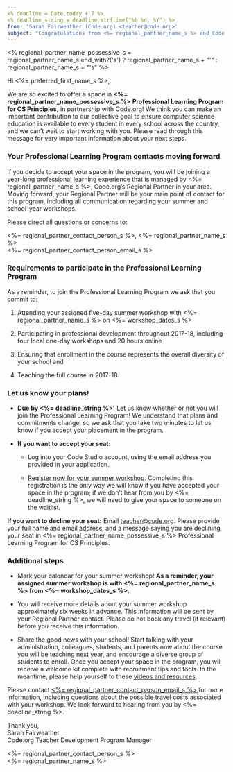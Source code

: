 ```yaml
---
<% deadline = Date.today + 7 %>
<% deadline_string = deadline.strftime("%b %d, %Y") %>
from: 'Sarah Fairweather (Code.org) <teacher@code.org>'  
subject: "Congratulations from <%= regional_partner_name_s %> and Code.org! Respond by <%= deadline_string %>"
---
```

<% regional_partner_name_possessive_s = regional_partner_name_s.end_with?('s') ? regional_partner_name_s + "'" : regional_partner_name_s + "'s" %>

Hi <%= preferred_first_name_s %>,

We are so excited to offer a space in **<%= regional_partner_name_possessive_s %> Professional Learning Program for CS Principles,** in partnership with Code.org! We think you can make an important contribution to our collective goal to ensure computer science education is available to every student in every school across the country, and we can’t wait to start working with you. Please read through this message for very important information about your next steps.

<h3>Your Professional Learning Program contacts moving forward</h3>

If you decide to accept your space in the program, you will be joining a year-long professional learning experience that is managed by <%= regional_partner_name_s %>, Code.org’s Regional Partner in your area. Moving forward, your Regional Partner will be your main point of contact for this program, including all communication regarding your summer and school-year workshops.
 
Please direct all questions or concerns to:

<%= regional_partner_contact_person_s %>, <%= regional_partner_name_s %>  
<%= regional_partner_contact_person_email_s %>

<h3>Requirements to participate in the Professional Learning Program</h3>

As a reminder, to join the Professional Learning Program we ask that you commit to:

 1. Attending your assigned five-day summer workshop with <%= regional_partner_name_s %> on <%= workshop_dates_s %>

 2. Participating in professional development throughout 2017-18, including four local one-day workshops and 20 hours online

 3. Ensuring that enrollment in the course represents the overall diversity of your school and

 4. Teaching the full course in 2017-18.

<h3>Let us know your plans!</h3>

* **Due by <%= deadline_string %>:** Let us know whether or not you will join the Professional Learning Program! We understand that plans and commitments change, so we ask that you take two minutes to let us know if you accept your placement in the program.

*  **If you want to accept your seat:**  

    * Log into your Code Studio account, using the email address you provided in your application.

    * [Register now for your summer workshop](<%= workshop_registration_url_s %>). Completing this registration is the only way we will know if you have accepted your space in the program; if we don’t hear from you by <%= deadline_string %>, we will need to give your space to someone on the waitlist.

  **If you want to decline your seat:** Email [teacher@code.org](mailto:teacher@code.org). Please provide your full name and email address, and a message saying you are declining your seat in <%= regional_partner_name_possessive_s %> Professional Learning Program for CS Principles.
  
<h3>Additional steps</h3>

* Mark your calendar for your summer workshop! **As a reminder, your assigned summer workshop is with <%= regional_partner_name_s %> from <%= workshop_dates_s %>.**

* You will receive more details about your summer workshop approximately six weeks in advance. This information will be sent by your Regional Partner contact. Please do not book any travel (if relevant) before you receive this information.

* Share the good news with your school! Start talking with your administration, colleagues, students, and parents now about the course you will be teaching next year, and encourage a diverse group of students to enroll. Once you accept your space in the program, you will receive a welcome kit complete with recruitment tips and tools. In the meantime, please help yourself to these [videos and resources](https://code.org/educate/resources/videos).

Please contact [<%= regional_partner_contact_person_email_s %> ](<%= regional_partner_contact_person_email_s %>)for more information, including questions about the possible travel costs associated with your workshop. We look forward to hearing from you by <%= deadline_string %>.

Thank you,  
Sarah Fairweather  
Code.org Teacher Development Program Manager

<%= regional_partner_contact_person_s %>  
<%= regional_partner_name_s %>
